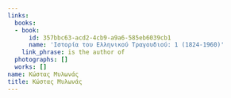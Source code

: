 ```yaml
---
links:
  books:
  - book:
      id: 357bbc63-acd2-4cb9-a9a6-585eb6039cb1
      name: 'Ιστορία του Ελληνικού Τραγουδιού: 1 (1824-1960)'
    link_phrase: is the author of
  photographs: []
  works: []
name: Κώστας Μυλωνάς
title: Κώστας Μυλωνάς
---
```


